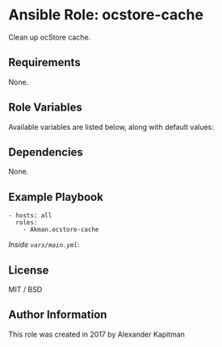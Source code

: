 # Ansible Role: ocstore-cache

Clean up ocStore cache.

## Requirements

None.

## Role Variables

Available variables are listed below, along with default values:

## Dependencies

None.

## Example Playbook

    - hosts: all
      roles:
        - Akman.ocstore-cache

*Inside `vars/main.yml`*:

## License

MIT / BSD

## Author Information

This role was created in 2017 by Alexander Kapitman
